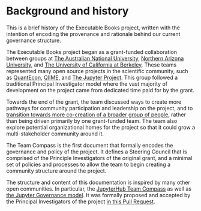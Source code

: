 # Background and history

This is a brief history of the Executable Books project, written with the intention of encoding the provenance and rationale behind our current governance structure.

The Executable Books project began as a grant-funded collaboration between groups at [The Australian National University](https://anu.edu.au),
[Northern Arizona University](https://nau.edu/), and
[The University of California at Berkeley](https://www.berkeley.edu/).
These teams represented many open source projects in the scientific community, such as [QuantEcon](https://quantecon.org), [QIIME](https://qiime2.org/), and [The Jupyter Project](https://jupyter.org/).
This group followed a traditional Principal Investigator model where the vast majority of development on the project came from dedicated time paid for by the grant.

Towards the end of the grant, the team discussed ways to create more pathways for community participation and leadership on the project, and to [transition towards more co-creation of a broader group of people](https://github.com/executablebooks/meta/issues/493), rather than being driven primarily by one grant-funded team.
The team also explore potential organizational homes for the project so that it could grow a multi-stakeholder community around it.

The Team Compass is the first document that formally encodes the governance and policy of the project.
It defines a Steering Council that is comprised of the Principle Investigators of the original grant, and a minimal set of policies and processes to allow the team to begin creating a community structure around the project.

The structure and content of this documentation is inspired by many other open communities.
In particular, the [JupyterHub Team Compass](https://jupyterhub-team-compass.readthedocs.io/) as well as [the Jupyter Governance model](https://jupyter.org/governance).
It was formally proposed and accepted by the Principal Investigators of the project [in this Pull Request](https://github.com/executablebooks/meta/pull/843).
